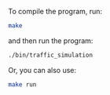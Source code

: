 To compile the program, run:
```bash
make
```

and then run the program:

```bash
./bin/traffic_simulation
```
Or, you can also use:
```bash
make run
```
